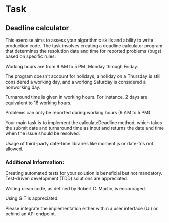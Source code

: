 # Task

## Deadline calculator

This exercise aims to assess your algorithmic skills and ability to write production code. The task involves creating a deadline calculator program that determines the resolution date and time for reported problems (bugs) based on specific rules:

Working hours are from 9 AM to 5 PM, Monday through Friday.

The program doesn't account for holidays; a holiday on a Thursday is still considered a working day, and a working Saturday is considered a nonworking day.

Turnaround time is given in working hours. For instance, 2 days are equivalent to 16 working hours.

Problems can only be reported during working hours (9 AM to 5 PM).

Your main task is to implement the calculateDeadline method, which takes the submit date and turnaround time as input and returns the date and time when the issue should be resolved.

Usage of third-party date-time libraries like moment.js or date-fns not allowed.

### Additional Information:

Creating automated tests for your solution is beneficial but not mandatory. Test-driven development (TDD) solutions are appreciated.

Writing clean code, as defined by Robert C. Martin, is encouraged.

Using GIT is appreciated.

Please integrate the implementation either within a user interface (UI) or behind an API endpoint.
